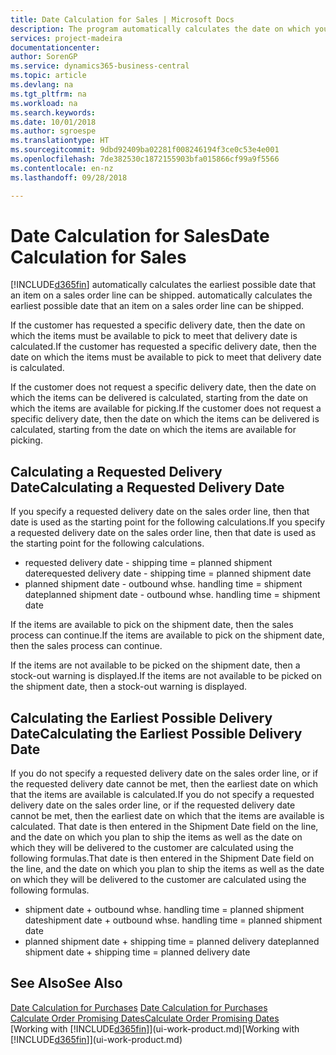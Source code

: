 ```yaml
---
title: Date Calculation for Sales | Microsoft Docs
description: The program automatically calculates the date on which you must order an item to have it in inventory on a certain date. This is the date on which you can expect items ordered on a particular date to be available for picking.
services: project-madeira
documentationcenter: 
author: SorenGP
ms.service: dynamics365-business-central
ms.topic: article
ms.devlang: na
ms.tgt_pltfrm: na
ms.workload: na
ms.search.keywords: 
ms.date: 10/01/2018
ms.author: sgroespe
ms.translationtype: HT
ms.sourcegitcommit: 9dbd92409ba02281f008246194f3ce0c53e4e001
ms.openlocfilehash: 7de382530c1872155903bfa015866cf99a9f5566
ms.contentlocale: en-nz
ms.lasthandoff: 09/28/2018

---
```

# <a name="date-calculation-for-sales"></a><span data-ttu-id="f6c08-104">Date Calculation for Sales</span><span class="sxs-lookup"><span data-stu-id="f6c08-104">Date Calculation for Sales</span></span>
[!INCLUDE[d365fin](includes/d365fin_md.md)] <span data-ttu-id="f6c08-105">automatically calculates the earliest possible date that an item on a sales order line can be shipped.</span><span class="sxs-lookup"><span data-stu-id="f6c08-105"> automatically calculates the earliest possible date that an item on a sales order line can be shipped.</span></span>

<span data-ttu-id="f6c08-106">If the customer has requested a specific delivery date, then the date on which the items must be available to pick to meet that delivery date is calculated.</span><span class="sxs-lookup"><span data-stu-id="f6c08-106">If the customer has requested a specific delivery date, then the date on which the items must be available to pick to meet that delivery date is calculated.</span></span>

<span data-ttu-id="f6c08-107">If the customer does not request a specific delivery date, then the date on which the items can be delivered is calculated, starting from the date on which the items are available for picking.</span><span class="sxs-lookup"><span data-stu-id="f6c08-107">If the customer does not request a specific delivery date, then the date on which the items can be delivered is calculated, starting from the date on which the items are available for picking.</span></span>

## <a name="calculating-a-requested-delivery-date"></a><span data-ttu-id="f6c08-108">Calculating a Requested Delivery Date</span><span class="sxs-lookup"><span data-stu-id="f6c08-108">Calculating a Requested Delivery Date</span></span>
<span data-ttu-id="f6c08-109">If you specify a requested delivery date on the sales order line, then that date is used as the starting point for the following calculations.</span><span class="sxs-lookup"><span data-stu-id="f6c08-109">If you specify a requested delivery date on the sales order line, then that date is used as the starting point for the following calculations.</span></span>

- <span data-ttu-id="f6c08-110">requested delivery date - shipping time = planned shipment date</span><span class="sxs-lookup"><span data-stu-id="f6c08-110">requested delivery date - shipping time = planned shipment date</span></span>
- <span data-ttu-id="f6c08-111">planned shipment date - outbound whse. handling time = shipment date</span><span class="sxs-lookup"><span data-stu-id="f6c08-111">planned shipment date - outbound whse. handling time = shipment date</span></span>

<span data-ttu-id="f6c08-112">If the items are available to pick on the shipment date, then the sales process can continue.</span><span class="sxs-lookup"><span data-stu-id="f6c08-112">If the items are available to pick on the shipment date, then the sales process can continue.</span></span>

<span data-ttu-id="f6c08-113">If the items are not available to be picked on the shipment date, then a stock-out warning is displayed.</span><span class="sxs-lookup"><span data-stu-id="f6c08-113">If the items are not available to be picked on the shipment date, then a stock-out warning is displayed.</span></span>

## <a name="calculating-the-earliest-possible-delivery-date"></a><span data-ttu-id="f6c08-114">Calculating the Earliest Possible Delivery Date</span><span class="sxs-lookup"><span data-stu-id="f6c08-114">Calculating the Earliest Possible Delivery Date</span></span>
<span data-ttu-id="f6c08-115">If you do not specify a requested delivery date on the sales order line, or if the requested delivery date cannot be met, then the earliest date on which that the items are available is calculated.</span><span class="sxs-lookup"><span data-stu-id="f6c08-115">If you do not specify a requested delivery date on the sales order line, or if the requested delivery date cannot be met, then the earliest date on which that the items are available is calculated.</span></span> <span data-ttu-id="f6c08-116">That date is then entered in the Shipment Date field on the line, and the date on which you plan to ship the items as well as the date on which they will be delivered to the customer are calculated using the following formulas.</span><span class="sxs-lookup"><span data-stu-id="f6c08-116">That date is then entered in the Shipment Date field on the line, and the date on which you plan to ship the items as well as the date on which they will be delivered to the customer are calculated using the following formulas.</span></span>

- <span data-ttu-id="f6c08-117">shipment date + outbound whse. handling time = planned shipment date</span><span class="sxs-lookup"><span data-stu-id="f6c08-117">shipment date + outbound whse. handling time = planned shipment date</span></span>
- <span data-ttu-id="f6c08-118">planned shipment date + shipping time = planned delivery date</span><span class="sxs-lookup"><span data-stu-id="f6c08-118">planned shipment date + shipping time = planned delivery date</span></span>


## <a name="see-also"></a><span data-ttu-id="f6c08-119">See Also</span><span class="sxs-lookup"><span data-stu-id="f6c08-119">See Also</span></span>  
 <span data-ttu-id="f6c08-120">[Date Calculation for Purchases](purchasing-date-calculation-for-purchases.md) </span><span class="sxs-lookup"><span data-stu-id="f6c08-120">[Date Calculation for Purchases](purchasing-date-calculation-for-purchases.md) </span></span>  
 [<span data-ttu-id="f6c08-121">Calculate Order Promising Dates</span><span class="sxs-lookup"><span data-stu-id="f6c08-121">Calculate Order Promising Dates</span></span>](sales-how-to-calculate-order-promising-dates.md)  
 <span data-ttu-id="f6c08-122">[Working with [!INCLUDE[d365fin](includes/d365fin_md.md)]](ui-work-product.md)</span><span class="sxs-lookup"><span data-stu-id="f6c08-122">[Working with [!INCLUDE[d365fin](includes/d365fin_md.md)]](ui-work-product.md)</span></span>

